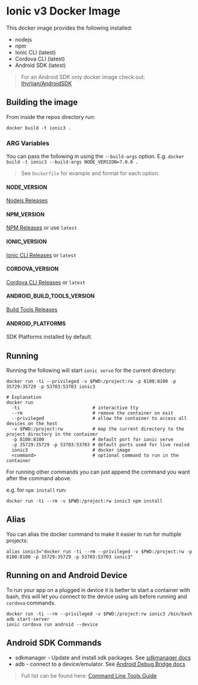 # Ionic v3 Docker Image

This docker image provides the following installed:

* nodejs
* npm
* Ionic CLI (latest)
* Cordova CLI (latest)
* Android SDK (latest)

> For an Android SDK only docker image check out: [thyrlian/AndroidSDK](https://github.com/thyrlian/AndroidSDK)

## Building the image

From inside the repos directory run:

```
docker build -t ionic3 .
```
### ARG Variables

You can pass the following in using the `--build-args` option.
E.g. `docker build -t ionic3 --build-args NODE_VERSION=7.0.0 .`

> See `Dockerfile` for example and format for each option.

#### NODE\_VERSION
[Nodejs Releases](https://nodejs.org/en/download/releases/)

#### NPM\_VERSION
[NPM Releases](https://github.com/npm/npm/tags) or use `latest`

#### IONIC\_VERSION
[Ionic CLI Releases](https://github.com/driftyco/ionic-cli/tags) or `latest`

#### CORDOVA\_VERSION
[Cordova CLI Releases](https://github.com/apache/cordova-cli/tags) or `latest`

#### ANDROID\_BUILD\_TOOLS\_VERSION

[Build Tools Releases](https://developer.android.com/studio/releases/build-tools.html)

#### ANDROID\_PLATFORMS

SDK Platforms installed by default.


## Running

Running the following will start `ionic serve` for the current directory:

```
docker run -ti --privileged -v $PWD:/project:rw -p 8100:8100 -p 35729:35729 -p 53703:53703 ionic3

# Explanation
docker run
  -ti                           # interactive tty
  --rm                          # remove the container on exit
  --privileged                  # allow the container to access all devices on the host
  -v $PWD:/project:rw           # map the current directory to the project directory in the container
  -p 8100:8100                  # default port for ionic serve
  -p 35729:35729 -p 53703:53703 # default ports used for live realod
  ionic3                        # docker image
  <command>                     # optional command to run in the container
```

For running other commands you can just append the command you want after
the command above.

e.g. for `npm install` run:
```
docker run -ti --rm -v $PWD:/project:rw ionic3 npm install
```

## Alias

You can alias the docker command to make it easier to run for multiple
projects:

```
alias ionic3="docker run -ti --rm --privileged -v $PWD:/project:rw -p 8100:8100 -p 35729:35729 -p 53703:53703 ionic3"
```

## Running on and Android Device

To run your app on a plugged in device it is better to start a container
with bash, this will let you connect to the device using `adb` before
running and `cordova` commands.

```
docker run -ti --rm --privileged -v $PWD:/project:rw ionic3 /bin/bash
adb start-server
ionic cordova run android --device
```


## Android SDK Commands

* sdkmanager - Update and install sdk packages. See [sdkmanager docs](https://developer.android.com/studio/command-line/sdkmanager.html)
* adb - connect to a device/emulator. See [Android Debug Bridge docs](https://developer.android.com/studio/command-line/adb.html)

> Full list can be found here: [Command Line Tools Guide](https://developer.android.com/studio/command-line/index.html)
